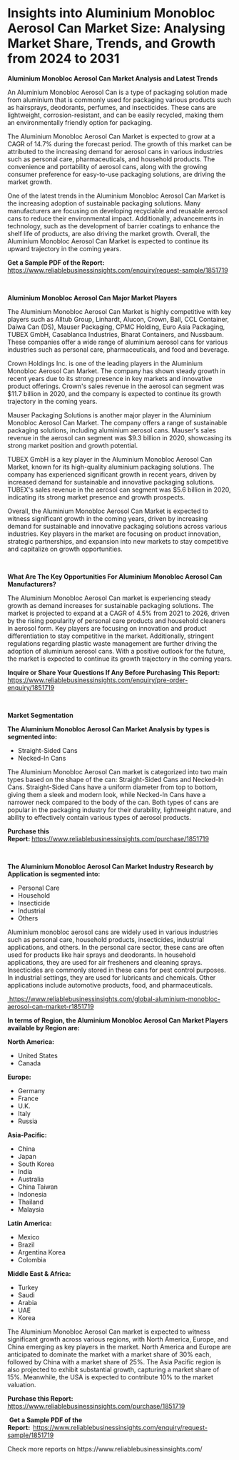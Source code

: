 <p><h1>Insights into Aluminium Monobloc Aerosol Can Market Size: Analysing Market Share, Trends, and Growth from 2024 to 2031</h1></p><p><strong>Aluminium Monobloc Aerosol Can Market Analysis and Latest Trends</strong></p>
<p><p>An Aluminium Monobloc Aerosol Can is a type of packaging solution made from aluminium that is commonly used for packaging various products such as hairsprays, deodorants, perfumes, and insecticides. These cans are lightweight, corrosion-resistant, and can be easily recycled, making them an environmentally friendly option for packaging.</p><p>The Aluminium Monobloc Aerosol Can Market is expected to grow at a CAGR of 14.7% during the forecast period. The growth of this market can be attributed to the increasing demand for aerosol cans in various industries such as personal care, pharmaceuticals, and household products. The convenience and portability of aerosol cans, along with the growing consumer preference for easy-to-use packaging solutions, are driving the market growth.</p><p>One of the latest trends in the Aluminium Monobloc Aerosol Can Market is the increasing adoption of sustainable packaging solutions. Many manufacturers are focusing on developing recyclable and reusable aerosol cans to reduce their environmental impact. Additionally, advancements in technology, such as the development of barrier coatings to enhance the shelf life of products, are also driving the market growth. Overall, the Aluminium Monobloc Aerosol Can Market is expected to continue its upward trajectory in the coming years.</p></p>
<p><strong>Get a Sample PDF of the Report:&nbsp;</strong> <a href="https://www.reliablebusinessinsights.com/enquiry/request-sample/1851719">https://www.reliablebusinessinsights.com/enquiry/request-sample/1851719</a></p>
<p>&nbsp;</p>
<p><strong>Aluminium Monobloc Aerosol Can Major Market Players</strong></p>
<p><p>The Aluminium Monobloc Aerosol Can Market is highly competitive with key players such as Alltub Group, Linhardt, Alucon, Crown, Ball, CCL Container, Daiwa Can (DS), Mauser Packaging, CPMC Holding, Euro Asia Packaging, TUBEX GmbH, Casablanca Industries, Bharat Containers, and Nussbaum. These companies offer a wide range of aluminium aerosol cans for various industries such as personal care, pharmaceuticals, and food and beverage.</p><p>Crown Holdings Inc. is one of the leading players in the Aluminium Monobloc Aerosol Can Market. The company has shown steady growth in recent years due to its strong presence in key markets and innovative product offerings. Crown's sales revenue in the aerosol can segment was $11.7 billion in 2020, and the company is expected to continue its growth trajectory in the coming years.</p><p>Mauser Packaging Solutions is another major player in the Aluminium Monobloc Aerosol Can Market. The company offers a range of sustainable packaging solutions, including aluminium aerosol cans. Mauser's sales revenue in the aerosol can segment was $9.3 billion in 2020, showcasing its strong market position and growth potential.</p><p>TUBEX GmbH is a key player in the Aluminium Monobloc Aerosol Can Market, known for its high-quality aluminium packaging solutions. The company has experienced significant growth in recent years, driven by increased demand for sustainable and innovative packaging solutions. TUBEX's sales revenue in the aerosol can segment was $5.6 billion in 2020, indicating its strong market presence and growth prospects.</p><p>Overall, the Aluminium Monobloc Aerosol Can Market is expected to witness significant growth in the coming years, driven by increasing demand for sustainable and innovative packaging solutions across various industries. Key players in the market are focusing on product innovation, strategic partnerships, and expansion into new markets to stay competitive and capitalize on growth opportunities.</p></p>
<p>&nbsp;</p>
<p><strong>What Are The Key Opportunities For Aluminium Monobloc Aerosol Can Manufacturers?</strong></p>
<p><p>The Aluminium Monobloc Aerosol Can market is experiencing steady growth as demand increases for sustainable packaging solutions. The market is projected to expand at a CAGR of 4.5% from 2021 to 2026, driven by the rising popularity of personal care products and household cleaners in aerosol form. Key players are focusing on innovation and product differentiation to stay competitive in the market. Additionally, stringent regulations regarding plastic waste management are further driving the adoption of aluminium aerosol cans. With a positive outlook for the future, the market is expected to continue its growth trajectory in the coming years.</p></p>
<p><strong>Inquire or Share Your Questions If Any Before Purchasing This Report:</strong> <a href="https://www.reliablebusinessinsights.com/enquiry/pre-order-enquiry/1851719">https://www.reliablebusinessinsights.com/enquiry/pre-order-enquiry/1851719</a></p>
<p>&nbsp;</p>
<p><strong>Market Segmentation</strong></p>
<p><strong>The Aluminium Monobloc Aerosol Can Market Analysis by types is segmented into:</strong></p>
<p><ul><li>Straight-Sided Cans</li><li>Necked-In Cans</li></ul></p>
<p><p>The Aluminium Monobloc Aerosol Can market is categorized into two main types based on the shape of the can: Straight-Sided Cans and Necked-In Cans. Straight-Sided Cans have a uniform diameter from top to bottom, giving them a sleek and modern look, while Necked-In Cans have a narrower neck compared to the body of the can. Both types of cans are popular in the packaging industry for their durability, lightweight nature, and ability to effectively contain various types of aerosol products.</p></p>
<p><strong>Purchase this Report:&nbsp;</strong><a href="https://www.reliablebusinessinsights.com/purchase/1851719">https://www.reliablebusinessinsights.com/purchase/1851719</a></p>
<p>&nbsp;</p>
<p><strong>The Aluminium Monobloc Aerosol Can Market Industry Research by Application is segmented into:</strong></p>
<p><ul><li>Personal Care</li><li>Household</li><li>Insecticide</li><li>Industrial</li><li>Others</li></ul></p>
<p><p>Aluminium monobloc aerosol cans are widely used in various industries such as personal care, household products, insecticides, industrial applications, and others. In the personal care sector, these cans are often used for products like hair sprays and deodorants. In household applications, they are used for air fresheners and cleaning sprays. Insecticides are commonly stored in these cans for pest control purposes. In industrial settings, they are used for lubricants and chemicals. Other applications include automotive products, food, and pharmaceuticals.</p></p>
<p><a href="https://www.reliablebusinessinsights.com/global-aluminium-monobloc-aerosol-can-market-r1851719">&nbsp;https://www.reliablebusinessinsights.com/global-aluminium-monobloc-aerosol-can-market-r1851719</a></p>
<p><strong>In terms of Region, the Aluminium Monobloc Aerosol Can Market Players available by Region are:</strong></p>
<p>
    <p> <strong> North America: </strong>
        <ul>
            <li>United States</li>
            <li>Canada</li>
        </ul>
        </p> 
    <p> <strong> Europe: </strong>
        <ul>
            <li>Germany</li>
            <li>France</li>
            <li>U.K.</li>
            <li>Italy</li>
            <li>Russia</li>
        </ul>
        </p> 
    <p> <strong> Asia-Pacific: </strong>
        <ul>
            <li>China</li>
            <li>Japan</li>
            <li>South Korea</li>
            <li>India</li>
            <li>Australia</li>
            <li>China Taiwan</li>
            <li>Indonesia</li>
            <li>Thailand</li>
            <li>Malaysia</li>
        </ul>
        </p> 
    <p> <strong> Latin America: </strong>
        <ul>
            <li>Mexico</li>
            <li>Brazil</li>
            <li>Argentina Korea</li>
            <li>Colombia</li>
        </ul>
        </p> 
    <p> <strong> Middle East & Africa: </strong>
        <ul>
            <li>Turkey</li>
            <li>Saudi</li>
            <li>Arabia</li>
            <li>UAE</li>
            <li>Korea</li>
        </ul>
    </p>
    </p>
<p><p>The Aluminium Monobloc Aerosol Can market is expected to witness significant growth across various regions, with North America, Europe, and China emerging as key players in the market. North America and Europe are anticipated to dominate the market with a market share of 30% each, followed by China with a market share of 25%. The Asia Pacific region is also projected to exhibit substantial growth, capturing a market share of 15%. Meanwhile, the USA is expected to contribute 10% to the market valuation.</p></p>
<p><strong>Purchase this Report: </strong><a href="https://www.reliablebusinessinsights.com/purchase/1851719">https://www.reliablebusinessinsights.com/purchase/1851719</a></p>
<p>&nbsp;<strong>Get a Sample PDF of the Report:&nbsp;&nbsp;</strong><a href="https://www.reliablebusinessinsights.com/enquiry/request-sample/1851719">https://www.reliablebusinessinsights.com/enquiry/request-sample/1851719</a></p>
<p><strong></strong></p>
<p>Check more reports on https://www.reliablebusinessinsights.com/</p>